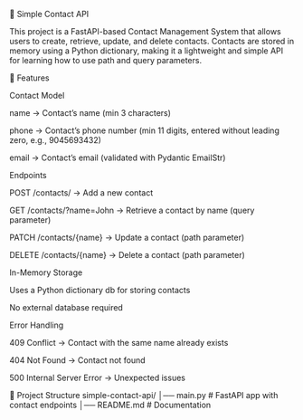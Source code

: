 📇 Simple Contact API

This project is a FastAPI-based Contact Management System that allows users to create, retrieve, update, and delete contacts.
Contacts are stored in memory using a Python dictionary, making it a lightweight and simple API for learning how to use path and query parameters.

🚀 Features

Contact Model

name → Contact’s name (min 3 characters)

phone → Contact’s phone number (min 11 digits, entered without leading zero, e.g., 9045693432)

email → Contact’s email (validated with Pydantic EmailStr)

Endpoints

POST /contacts/ → Add a new contact

GET /contacts/?name=John → Retrieve a contact by name (query parameter)

PATCH /contacts/{name} → Update a contact (path parameter)

DELETE /contacts/{name} → Delete a contact (path parameter)

In-Memory Storage

Uses a Python dictionary db for storing contacts

No external database required

Error Handling

409 Conflict → Contact with the same name already exists

404 Not Found → Contact not found

500 Internal Server Error → Unexpected issues

📂 Project Structure
simple-contact-api/
│── main.py        # FastAPI app with contact endpoints
│── README.md      # Documentation